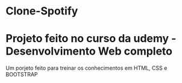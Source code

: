 # Clone-Spotify
<h1>Projeto feito no curso da udemy - Desenvolvimento Web completo</h1>
<p>Um porjeto feito para treinar os conhecimentos em HTML, CSS e BOOTSTRAP</p>
